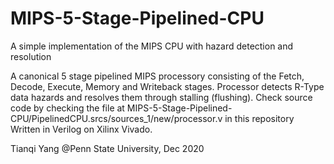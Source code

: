 # MIPS-5-Stage-Pipelined-CPU
A simple implementation of the MIPS CPU with hazard detection and resolution

A canonical 5 stage pipelined MIPS processory consisting of the Fetch, Decode, Execute, Memory and Writeback stages. 
Processor detects R-Type data hazards and resolves them through stalling (flushing).
Check source code by checking the file at MIPS-5-Stage-Pipelined-CPU/PipelinedCPU.srcs/sources_1/new/processor.v in this repository
Written in Verilog on Xilinx Vivado. 


Tianqi Yang @Penn State University, Dec 2020
